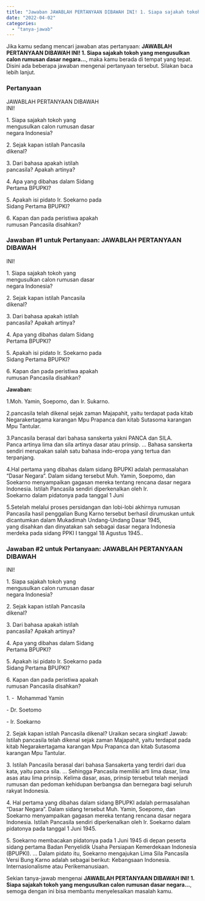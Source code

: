 ```yaml
---
title: "Jawaban JAWABLAH PERTANYAAN DIBAWAH INI! 1. Siapa sajakah tokoh yang mengusulkan calon rumusan dasar negara..."
date: "2022-04-02"
categories: 
  - "tanya-jawab"
---
```


Jika kamu sedang mencari jawaban atas pertanyaan: **JAWABLAH PERTANYAAN DIBAWAH INI! 1. Siapa sajakah tokoh yang mengusulkan calon rumusan dasar negara...**, maka kamu berada di tempat yang tepat. Disini ada beberapa jawaban mengenai pertanyaan tersebut. Silakan baca lebih lanjut.

### Pertanyaan

JAWABLAH PERTANYAAN DIBAWAH  
INI!  
  
1\. Siapa sajakah tokoh yang  
mengusulkan calon rumusan dasar  
negara Indonesia?  
  
2\. Sejak kapan istilah Pancasila  
dikenal?  
  
3\. Dari bahasa apakah istilah  
pancasila? Apakah artinya?  
  
4\. Apa yang dibahas dalam Sidang  
Pertama BPUPKI?  
  
5\. Apakah isi pidato Ir. Soekarno pada  
Sidang Pertama BPUPKI?  
  
6\. Kapan dan pada peristiwa apakah  
rumusan Pancasila disahkan?​

### Jawaban #1 untuk Pertanyaan: JAWABLAH PERTANYAAN DIBAWAH  
INI!  
  
1\. Siapa sajakah tokoh yang  
mengusulkan calon rumusan dasar  
negara Indonesia?  
  
2\. Sejak kapan istilah Pancasila  
dikenal?  
  
3\. Dari bahasa apakah istilah  
pancasila? Apakah artinya?  
  
4\. Apa yang dibahas dalam Sidang  
Pertama BPUPKI?  
  
5\. Apakah isi pidato Ir. Soekarno pada  
Sidang Pertama BPUPKI?  
  
6\. Kapan dan pada peristiwa apakah  
rumusan Pancasila disahkan?​

**Jawaban:**

1.Moh. Yamin, Soepomo, dan Ir. Sukarno.

2.pancasila telah dikenal sejak zaman Majapahit, yaitu terdapat pada kitab Negarakertagama karangan Mpu Prapanca dan kitab Sutasoma karangan Mpu Tantular.

3.Pancasila berasal dari bahasa sanskerta yakni PANCA dan SILA. Panca artinya lima dan sila artinya dasar atau prinsip. ... Bahasa sanskerta sendiri merupakan salah satu bahasa indo-eropa yang tertua dan terpanjang.

4.Hal pertama yang dibahas dalam sidang BPUPKI adalah permasalahan “Dasar Negara”. Dalam sidang tersebut Muh. Yamin, Soepomo, dan Soekarno menyampaikan gagasan mereka tentang rencana dasar negara Indonesia. Istilah Pancasila sendiri diperkenalkan oleh Ir. Soekarno dalam pidatonya pada tanggal 1 Juni

5.Setelah melalui proses persidangan dan lobi-lobi akhirnya rumusan Pancasila hasil penggalian Bung Karno tersebut berhasil dirumuskan untuk dicantumkan dalam Mukadimah Undang-Undang Dasar 1945, yang disahkan dan dinyatakan sah sebagai dasar negara Indonesia merdeka pada sidang PPKI I tanggal 18 Agustus 1945..

### Jawaban #2 untuk Pertanyaan: JAWABLAH PERTANYAAN DIBAWAH  
INI!  
  
1\. Siapa sajakah tokoh yang  
mengusulkan calon rumusan dasar  
negara Indonesia?  
  
2\. Sejak kapan istilah Pancasila  
dikenal?  
  
3\. Dari bahasa apakah istilah  
pancasila? Apakah artinya?  
  
4\. Apa yang dibahas dalam Sidang  
Pertama BPUPKI?  
  
5\. Apakah isi pidato Ir. Soekarno pada  
Sidang Pertama BPUPKI?  
  
6\. Kapan dan pada peristiwa apakah  
rumusan Pancasila disahkan?​

1\. -  Mohammad Yamin  

\- Dr. Soetomo  

\- Ir. Soekarno

2\. Sejak kapan istilah Pancasila dikenal? Uraikan secara singkat! Jawab: Istilah pancasila telah dikenal sejak zaman Majapahit, yaitu terdapat pada kitab Negarakertagama karangan Mpu Prapanca dan kitab Sutasoma karangan Mpu Tantular.

3\. Istilah Pancasila berasal dari bahasa Sansakerta yang terdiri dari dua kata, yaitu panca sila. ... Sehingga Pancasila memiliki arti lima dasar, lima asas atau lima prinsip. Kelima dasar, asas, prinsip tersebut telah menjadi rumusan dan pedoman kehidupan berbangsa dan bernegara bagi seluruh rakyat Indonesia.

4\. Hal pertama yang dibahas dalam sidang BPUPKI adalah permasalahan “Dasar Negara”. Dalam sidang tersebut Muh. Yamin, Soepomo, dan Soekarno menyampaikan gagasan mereka tentang rencana dasar negara Indonesia. Istilah Pancasila sendiri diperkenalkan oleh Ir. Soekarno dalam pidatonya pada tanggal 1 Juni 1945.

5\. Soekarno membacakan pidatonya pada 1 Juni 1945 di depan peserta sidang pertama Badan Penyelidik Usaha Persiapan Kemerdekaan Indonesia (BPUPKI). ... Dalam pidato itu, Soekarno mengajukan Lima Sila Pancasila Versi Bung Karno adalah sebagai berikut: Kebangsaan Indonesia. Internasionalisme atau Perikemanusiaan.

Sekian tanya-jawab mengenai **JAWABLAH PERTANYAAN DIBAWAH INI! 1. Siapa sajakah tokoh yang mengusulkan calon rumusan dasar negara...**, semoga dengan ini bisa membantu menyelesaikan masalah kamu.
